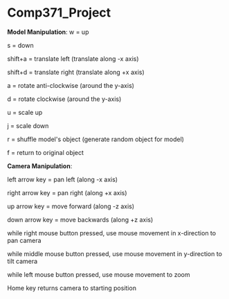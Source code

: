 # Comp371_Project

**Model Manipulation**:
w = up

s = down

shift+a = translate left (translate along -x axis)

shift+d = translate right (translate along +x axis)

a = rotate anti-clockwise (around the y-axis)

d = rotate clockwise (around the y-axis)

u = scale up

j = scale down

r = shuffle model's object (generate random object for model)

f = return to original object

**Camera Manipulation**:

left arrow key = pan left (along -x axis)

right arrow key = pan right (along +x axis)

up arrow key = move forward (along -z axis)

down arrow key = move backwards (along +z axis)

while right mouse button pressed, use mouse movement in x-direction to pan camera

while middle mouse button pressed, use mouse movement in y-direction to tilt camera

while left mouse button pressed, use mouse movement to zoom

Home key returns camera to starting position 
